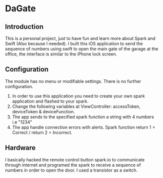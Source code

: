 # DaGate

Introduction
-------------

This is a personal project, just to have fun and learn more about Spark and Swift (Also because I needed). I built this iOS application to send the sequence of numbers using swift to open the main gate of the garage at the office, the interface is similar to the iPhone lock screen.

Configuration
-------------

The module has no menu or modifiable settings. There is no further configuration.

1. In order to use this application you need to create your own spark application and flashed to your spark.
2. Change the following variables at ViewController: accessToken, deviceToken & deviceFunction.
3. The app sends to the specified spark function a string with 4 numbers i.e "1234"
4. The app handle connection errors with alerts. Spark function return 1 = Correct / return 2 = Incorrect.

Hardware
-------------

I basically hacked the remote control button spark.io to communicate through internet and programed the spark to receive a sequence of numbers in order to open the door. I used a transistor as a switch.
